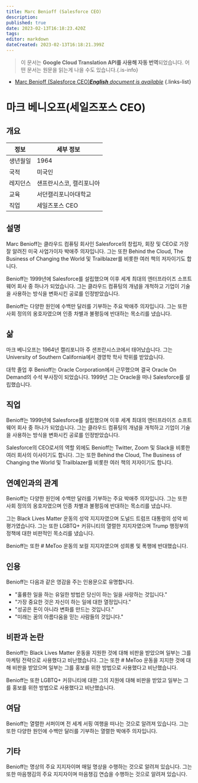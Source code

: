 ```yaml
---
title: Marc Benioff (Salesforce CEO)
description: 
published: true
date: 2023-02-13T16:18:23.420Z
tags: 
editor: markdown
dateCreated: 2023-02-13T16:18:21.399Z
---
```


> 이 문서는 **Google Cloud Translation API를 사용해 자동 번역**되었습니다.
어떤 문서는 원문을 읽는게 나을 수도 있습니다.{.is-info}



- [Marc Benioff (Salesforce CEO)***English** document is available*](/en/Knowledge-base/Dictionary/Person/marc-benioff-salesforce-ceo)
{.links-list}


# 마크 베니오프(세일즈포스 CEO)

## 개요

| 정보 | 세부 정보 |
| ---------- | ------- |
| 생년월일 | 1964 |
| 국적 | 미국인 |
| 레지던스 | 샌프란시스코, 캘리포니아 |
| 교육 | 서던캘리포니아대학교 |
| 직업 | 세일즈포스 CEO |

## 설명

Marc Benioff는 클라우드 컴퓨팅 회사인 Salesforce의 창립자, 회장 및 CEO로 가장 잘 알려진 미국 사업가이자 박애주 의자입니다. 그는 또한 Behind the Cloud, The Business of Changing the World 및 Trailblazer를 비롯한 여러 책의 저자이기도 합니다.

Benioff는 1999년에 Salesforce를 설립했으며 이후 세계 최대의 엔터프라이즈 소프트웨어 회사 중 하나가 되었습니다. 그는 클라우드 컴퓨팅의 개념을 개척하고 기업이 기술을 사용하는 방식을 변화시킨 공로를 인정받았습니다.

Benioff는 다양한 원인에 수백만 달러를 기부하는 주요 박애주 의자입니다. 그는 또한 사회 정의의 옹호자였으며 인종 차별과 불평등에 반대하는 목소리를 냈습니다.

## 삶

마크 베니오프는 1964년 캘리포니아 주 샌프란시스코에서 태어났습니다. 그는 University of Southern California에서 경영학 학사 학위를 받았습니다.

대학 졸업 후 Benioff는 Oracle Corporation에서 근무했으며 결국 Oracle On Demand의 수석 부사장이 되었습니다. 1999년 그는 Oracle을 떠나 Salesforce를 설립했습니다.

## 직업

Benioff는 1999년에 Salesforce를 설립했으며 이후 세계 최대의 엔터프라이즈 소프트웨어 회사 중 하나가 되었습니다. 그는 클라우드 컴퓨팅의 개념을 개척하고 기업이 기술을 사용하는 방식을 변화시킨 공로를 인정받았습니다.

Salesforce의 CEO로서의 역할 외에도 Benioff는 Twitter, Zoom 및 Slack을 비롯한 여러 회사의 이사이기도 합니다. 그는 또한 Behind the Cloud, The Business of Changing the World 및 Trailblazer를 비롯한 여러 책의 저자이기도 합니다.

## 연예인과의 관계

Benioff는 다양한 원인에 수백만 달러를 기부하는 주요 박애주 의자입니다. 그는 또한 사회 정의의 옹호자였으며 인종 차별과 불평등에 반대하는 목소리를 냈습니다.

그는 Black Lives Matter 운동의 성악 지지자였으며 도널드 트럼프 대통령의 성악 비평가였습니다. 그는 또한 LGBTQ+ 커뮤니티의 열렬한 지지자였으며 Trump 행정부의 정책에 대한 비판적인 목소리를 냈습니다.

Benioff는 또한 # MeToo 운동의 보컬 지지자였으며 성희롱 및 폭행에 반대했습니다.

## 인용

Benioff는 다음과 같은 영감을 주는 인용문으로 유명합니다.

- "훌륭한 일을 하는 유일한 방법은 당신이 하는 일을 사랑하는 것입니다."
- "가장 중요한 것은 자신이 하는 일에 대한 열정입니다."
- "성공은 돈이 아니라 변화를 만드는 것입니다."
- "미래는 꿈의 아름다움을 믿는 사람들의 것입니다."

## 비판과 논란

Benioff는 Black Lives Matter 운동을 지원한 것에 대해 비판을 받았으며 일부는 그를 마케팅 전략으로 사용했다고 비난했습니다. 그는 또한 # MeToo 운동을 지지한 것에 대해 비판을 받았으며 일부는 그를 홍보를 위한 방법으로 사용했다고 비난했습니다.

Benioff는 또한 LGBTQ+ 커뮤니티에 대한 그의 지원에 대해 비판을 받았고 일부는 그를 홍보를 위한 방법으로 사용했다고 비난했습니다.

## 여담

Benioff는 열렬한 서퍼이며 전 세계 서핑 여행을 떠나는 것으로 알려져 있습니다. 그는 또한 다양한 원인에 수백만 달러를 기부하는 열렬한 박애주 의자입니다.

## 기타

Benioff는 명상의 주요 지지자이며 매일 명상을 수행하는 것으로 알려져 있습니다. 그는 또한 마음챙김의 주요 지지자이며 마음챙김 연습을 수행하는 것으로 알려져 있습니다.